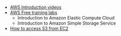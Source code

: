 * [AWS Introduction videos](https://aws.amazon.com/training/intro_series/)
* [AWS Free training labs](https://qwiklabs.com/?qlcampaign=aws10#section-4)
  * Introduction to Amazon Elastic Compute Cloud 
  * Introduction to Amazon Simple Storage Service 
* [How to access S3 from EC2](http://parthicloud.com/how-to-access-s3-bucket-from-application-on-amazon-ec2-without-access-credentials/)
